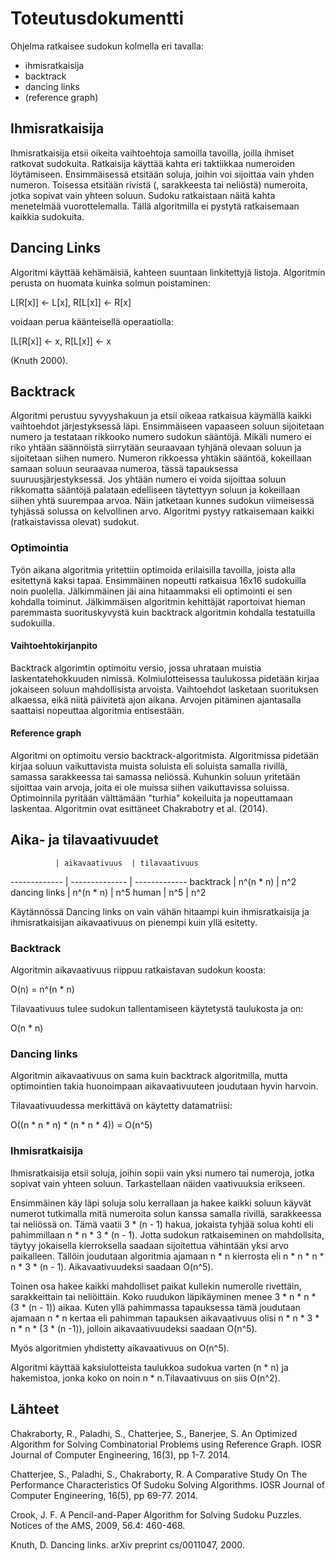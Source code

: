 # Toteutusdokumentti

Ohjelma ratkaisee sudokun kolmella eri tavalla:
* ihmisratkaisija
* backtrack
* dancing links
* (reference graph)

## Ihmisratkaisija

Ihmisratkaisija etsii oikeita vaihtoehtoja samoilla tavoilla, joilla ihmiset ratkovat sudokuita. Ratkaisija käyttää kahta eri taktiikkaa numeroiden löytämiseen. Ensimmäisessä etsitään soluja, joihin voi sijoittaa vain yhden numeron. Toisessa etsitään rivistä (, sarakkeesta tai neliöstä) numeroita, jotka sopivat vain yhteen soluun. Sudoku ratkaistaan näitä kahta menetelmää vuorottelemalla. Tällä algoritmilla ei pystytä ratkaisemaan kaikkia sudokuita.

## Dancing Links

Algoritmi käyttää kehämäisiä, kahteen suuntaan linkitettyjä listoja. Algoritmin perusta on huomata kuinka solmun poistaminen:

L[R[x]] <- L[x], 	R[L[x]] <- R[x]

voidaan perua käänteisellä operaatiolla:

[L[R[x]] <- x, 		R[L[x]] <- x

(Knuth 2000).

## Backtrack

Algoritmi perustuu syvyyshakuun ja etsii oikeaa ratkaisua käymällä kaikki vaihtoehdot järjestyksessä läpi. Ensimmäiseen vapaaseen soluun sijoitetaan numero ja testataan rikkooko numero sudokun sääntöjä. Mikäli numero ei riko yhtään säännöistä siirrytään seuraavaan tyhjänä olevaan soluun ja sijoitetaan siihen numero. Numeron rikkoessa yhtäkin sääntöä, kokeillaan samaan soluun seuraavaa numeroa, tässä tapauksessa suuruusjärjestyksessä. Jos yhtään numero ei voida sijoittaa soluun rikkomatta sääntöjä palataan edelliseen täytettyyn soluun ja kokeillaan siihen yhtä suurempaa arvoa. Näin jatketaan kunnes sudokun viimeisessä tyhjässä solussa on kelvollinen arvo. Algoritmi pystyy ratkaisemaan kaikki (ratkaistavissa olevat) sudokut.

### Optimointia

Työn aikana algoritmia yritettiin optimoida erilaisilla tavoilla, joista alla esitettynä kaksi tapaa. Ensimmäinen nopeutti ratkaisua 16x16 sudokuilla noin puolella. Jälkimmäinen jäi aina hitaammaksi eli optimointi ei sen kohdalla toiminut. Jälkimmäisen algoritmin kehittäjät raportoivat hieman paremmasta suorituskyvystä kuin backtrack algoritmin kohdalla testatuilla sudokuilla.

#### Vaihtoehtokirjanpito

Backtrack algorimtin optimoitu versio, jossa uhrataan muistia laskentatehokkuuden nimissä. Kolmiulotteisessa taulukossa pidetään kirjaa jokaiseen soluun mahdollisista arvoista. Vaihtoehdot lasketaan suorituksen alkaessa, eikä niitä päivitetä ajon aikana. Arvojen pitäminen ajantasalla saattaisi nopeuttaa algoritmia entisestään.

#### Reference graph

Algoritmi on optimoitu versio backtrack-algoritmista. Algoritmissa pidetään kirjaa soluun vaikuttavista muista soluista eli soluista samalla rivillä, samassa sarakkeessa tai samassa neliössä. Kuhunkin soluun yritetään sijoittaa vain arvoja, joita ei ole muissa siihen vaikuttavissa soluissa. Optimoinnila pyritään välttämään "turhia" kokeiluita ja nopeuttamaan laskentaa. Algoritmin ovat esittäneet Chakrabotry et al. (2014).

## Aika- ja tilavaativuudet

              | aikavaativuus  | tilavaativuus
------------- | -------------- | -------------
backtrack     | n^(n * n)   | n^2
dancing links | n^(n * n)   | n^5
human         | n^5         | n^2

Käytännössä Dancing links on vain vähän hitaampi kuin ihmisratkaisija ja ihmisratkaisijan aikavaativuus on pienempi kuin yllä esitetty.

### Backtrack

Algoritmin aikavaativuus riippuu ratkaistavan sudokun koosta:

O(n) = n^(n * n)

Tilavaativuus tulee sudokun tallentamiseen käytetystä taulukosta ja on:

O(n * n)

### Dancing links

Algoritmin aikavaativuus on sama kuin backtrack algoritmilla, mutta optimointien takia huonoimpaan aikavaativuuteen joudutaan hyvin harvoin.

Tilavaativuudessa merkittävä on käytetty datamatriisi: 

O((n * n * n) * (n * n * 4)) = O(n^5)

### Ihmisratkaisija

Ihmisratkaisija etsii soluja, joihin sopii vain yksi numero tai numeroja, jotka sopivat vain yhteen soluun. Tarkastellaan näiden vaativuuksia erikseen.

Ensimmäinen käy läpi soluja solu kerrallaan ja hakee kaikki soluun käyvät numerot tutkimalla mitä numeroita solun kanssa samalla rivillä, sarakkeessa tai neliössä on. Tämä vaatii 3 * (n - 1) hakua, jokaista tyhjää solua kohti eli pahimmillaan n * n * 3 * (n - 1). Jotta sudokun ratkaiseminen on mahdollsita, täytyy jokaisella kierroksella saadaan sijoitettua vähintään yksi arvo paikalleen. Tällöin joudutaan algoritmia ajamaan n * n kierrosta eli n * n * n * n * 3 * (n - 1). Aikavaativuudeksi saadaan O(n^5).

Toinen osa hakee kaikki mahdolliset paikat kullekin numerolle rivettäin, sarakkeittain tai neliöittäin. Koko ruudukon läpikäyminen menee 3 * n * n * (3 * (n - 1)) aikaa. Kuten yllä pahimmassa tapauksessa tämä joudutaan ajamaan n * n kertaa eli pahimman tapauksen aikavaativuus olisi n * n * 3 * n * n * (3 * (n -1)), jolloin aikavaativuudeksi saadaan O(n^5).

Myös algoritmien yhdistetty aikavaativuus on O(n^5).

Algoritmi käyttää kaksiulotteista taulukkoa sudokua varten (n * n) ja hakemistoa, jonka koko on noin n * n.Tilavaativuus on siis O(n^2).

## Lähteet

Chakraborty, R.,  Paladhi, S., Chatterjee, S., Banerjee, S. An Optimized Algorithm for Solving Combinatorial Problems using Reference Graph. IOSR Journal of Computer Engineering, 16(3), pp 1-7. 2014.

Chatterjee, S., Paladhi, S., Chakraborty, R. A Comparative Study On The Performance Characteristics Of Sudoku Solving Algorithms. IOSR Journal of Computer Engineering, 16(5), pp 69-77. 2014.

Crook, J. F. A Pencil-and-Paper Algorithm for Solving Sudoku Puzzles. Notices of the AMS, 2009, 56.4: 460-468. 

Knuth, D. Dancing links. arXiv preprint cs/0011047, 2000.
